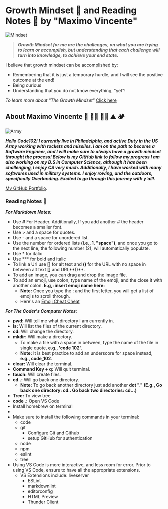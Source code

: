 # Growth Mindset 🧠 and Reading Notes 📖  by "Maximo Vincente"

![Mindset](https://user-images.githubusercontent.com/103771906/182227987-20cfba6c-b11a-467b-82b5-7864a624e54c.jpeg)

> ***Growth Mindset for me are the challenges, on what you are trying to learn or accomplish, but understanding that each challenge will turn into knowledge, to achieve your end state.*** 

I believe that growth mindset can be accomplished by:

- Remembering that it is just a temporary hurdle, and I will see the positive outcome at the end!
- Being curious
- Understanding that you do not know everything, "yet"!

*To learn more about "The Growth Mindset"* [Click here](https://codefellows.github.io/common_curriculum/career_coaching/common/professional-competencies) 




## About Maximo Vincente 🚀 👨‍💻 🚣‍♂️ ⛰️ 🏕️
![Army](https://user-images.githubusercontent.com/103771906/182265368-b468a297-35e7-43de-800a-8a25b149c09a.jpg)


***Hello Code102! I currently live in Philadelphia, and active Duty in the US Army working with rockets and missiles. I am on the path to become a Software Engineer, and I will make sure to always have a growth mindset throught the process! Below is my GitHub link to follow my progress I am also working on my B.S in Computer Science, although it has been challenging, I enjoy CS very much. Additionally, I have worked with many softwares used in military systems. I enjoy rowing, and the outdoors, specifically Overlanding. Excited to go through this journey with y'all!.***

[My GitHub Portfolio](https://github.com/MaximoVincente/).


### Reading Notes 📖

***For Markdown Notes:***

- Use **#** For Header. Additionally, If you add another # the header becomes a smaller font.
- Use > and a space for quotes.
- Use - and a space for unordered list.
- Use the number for ordered lists **(i.e., 1. "space")**, and once you go to the next line, the following number (2), will automatically populate. 
- Use * for italic
- Use *** for bold and italic
- To link a Url use **[]** for alt text and **()** for the URL with no space in between alt text **[]** and URL**()**.
- To add an image, you can drag and drop the image file. 
- To add an emoji, use colon, type name of the emoji, and the close it with another colon. **E.g, :insert emoji name here:**
   - **Note:** Once you type the : and the first letter, you will get a list of emojis to scroll through. 
   - Here's an [Emoji Cheat Cheat](https://github.com/ikatyang/emoji-cheat-sheet/blob/master/README.md)

***For The Coder's Computer Notes:***

- **pwd:** Will tell me what directory I am currently in.
- **ls:** Will list the files of the current directory.
- **cd:** Will change the directory.
- **mkdir:** Will make a directory.
   - To make a file with a space in between, type the name of the file in single quote, **e.g., 'code 102'**.
   - **Note:** It is best practice to add an underscore for space instead, **e.g., code_102**. 
- **clear:** Will clear the terminal.
- **Command Key + q:** Will quit terminal.
- **touch:** Will create files.
- **cd..:** Will go back one directory.
   - **Note:** To go back another directory just add another **dot "."  (E.g., Go back one directory: cd.. Go back two directories: cd...)**
- **Tree:** To view tree 
- **code .:** Open VS Code
- Install homebrew on terminal
- 
- Make sure to install the following commands in your terminal:
   - code
   - git
      - Configure Git and Github
      - setup GitHub for authentication
   - node
   - npm
   - eslint
   - tree   
- Using VS Code is more interactive, and less room for error. Prior to using VS Code, ensure to have all the appropriate extensions.
   - VS Extensions include: liveserver
      - ESLint
      - markdownlint
      - editorconfig
      - HTML Preview
      - Thunder Client    
 


